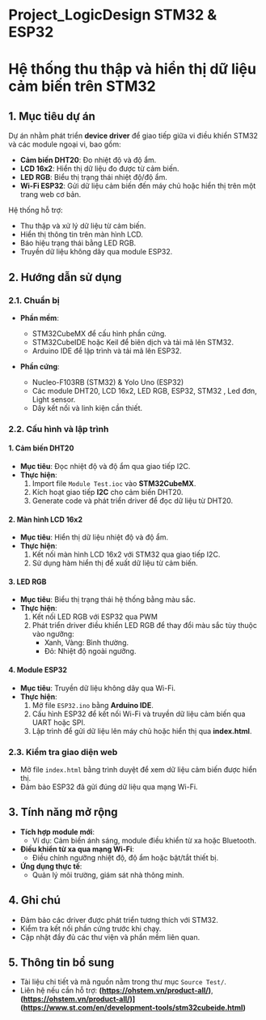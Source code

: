 # Project_LogicDesign STM32 & ESP32
# Hệ thống thu thập và hiển thị dữ liệu cảm biến trên STM32  
## 1. Mục tiêu dự án  
Dự án nhằm phát triển **device driver** để giao tiếp giữa vi điều khiển STM32 và các module ngoại vi, bao gồm:  
- **Cảm biến DHT20**: Đo nhiệt độ và độ ẩm.  
- **LCD 16x2**: Hiển thị dữ liệu đo được từ cảm biến.  
- **LED RGB**: Biểu thị trạng thái nhiệt độ/độ ẩm.  
- **Wi-Fi ESP32**: Gửi dữ liệu cảm biến đến máy chủ hoặc hiển thị trên một trang web cơ bản.  

Hệ thống hỗ trợ:  
- Thu thập và xử lý dữ liệu từ cảm biến.  
- Hiển thị thông tin trên màn hình LCD.  
- Báo hiệu trạng thái bằng LED RGB.  
- Truyền dữ liệu không dây qua module ESP32.  

## 2. Hướng dẫn sử dụng  
### 2.1. Chuẩn bị  
- **Phần mềm**:  
  - STM32CubeMX để cấu hình phần cứng.  
  - STM32CubeIDE hoặc Keil để biên dịch và tải mã lên STM32.  
  - Arduino IDE để lập trình và tải mã lên ESP32.  

- **Phần cứng**:  
  - Nucleo-F103RB (STM32) & Yolo Uno (ESP32)
  - Các module DHT20, LCD 16x2, LED RGB, ESP32, STM32 , Led đơn, Light sensor.
  - Dây kết nối và linh kiện cần thiết.  

### 2.2. Cấu hình và lập trình  
#### **1. Cảm biến DHT20**  
- **Mục tiêu**: Đọc nhiệt độ và độ ẩm qua giao tiếp I2C.  
- **Thực hiện**:  
  1. Import file `Module Test.ioc` vào **STM32CubeMX**.  
  2. Kích hoạt giao tiếp **I2C** cho cảm biến DHT20.  
  3. Generate code và phát triển driver để đọc dữ liệu từ DHT20.  

#### **2. Màn hình LCD 16x2**  
- **Mục tiêu**: Hiển thị dữ liệu nhiệt độ và độ ẩm.  
- **Thực hiện**:  
  1. Kết nối màn hình LCD 16x2 với STM32 qua giao tiếp I2C.    
  2. Sử dụng hàm hiển thị để xuất dữ liệu từ cảm biến.  

#### **3. LED RGB**  
- **Mục tiêu**: Biểu thị trạng thái hệ thống bằng màu sắc.  
- **Thực hiện**:  
  1. Kết nối LED RGB với ESP32 qua PWM
  2. Phát triển driver điều khiển LED RGB để thay đổi màu sắc tùy thuộc vào ngưỡng:  
     - Xanh, Vàng: Bình thường.  
     - Đỏ: Nhiệt độ ngoài ngưỡng.  

#### **4. Module ESP32**  
- **Mục tiêu**: Truyền dữ liệu không dây qua Wi-Fi.  
- **Thực hiện**:  
  1. Mở file `ESP32.ino` bằng **Arduino IDE**.  
  2. Cấu hình ESP32 để kết nối Wi-Fi và truyền dữ liệu cảm biến qua UART hoặc SPI.  
  3. Lập trình để gửi dữ liệu lên máy chủ hoặc hiển thị qua **index.html**.  

### 2.3. Kiểm tra giao diện web  
- Mở file `index.html` bằng trình duyệt để xem dữ liệu cảm biến được hiển thị.  
- Đảm bảo ESP32 đã gửi đúng dữ liệu qua mạng Wi-Fi.  

## 3. Tính năng mở rộng  
- **Tích hợp module mới**:  
  - Ví dụ: Cảm biến ánh sáng, module điều khiển từ xa hoặc Bluetooth.  
- **Điều khiển từ xa qua mạng Wi-Fi**:  
  - Điều chỉnh ngưỡng nhiệt độ, độ ẩm hoặc bật/tắt thiết bị.  
- **Ứng dụng thực tế**:  
  - Quản lý môi trường, giám sát nhà thông minh.  

## 4. Ghi chú  
- Đảm bảo các driver được phát triển tương thích với STM32.  
- Kiểm tra kết nối phần cứng trước khi chạy.  
- Cập nhật đầy đủ các thư viện và phần mềm liên quan.  

## 5. Thông tin bổ sung  
- Tài liệu chi tiết và mã nguồn nằm trong thư mục `Source Test/`.  
- Liên hệ nếu cần hỗ trợ: **(https://ohstem.vn/product-all/)**, **(https://ohstem.vn/product-all/)](https://www.st.com/en/development-tools/stm32cubeide.html)**
